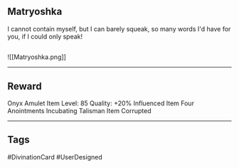 ## Matryoshka
I cannot contain myself,
but I can barely squeak,
so many words I'd have for you,
if I could only speak!
## 
![[Matryoshka.png]]

---
## Reward
Onyx Amulet
Item Level: 85
Quality: +20%
Influenced Item
Four Anointments
Incubating Talisman Item
Corrupted

---
## Tags
#DivinationCard
#UserDesigned
